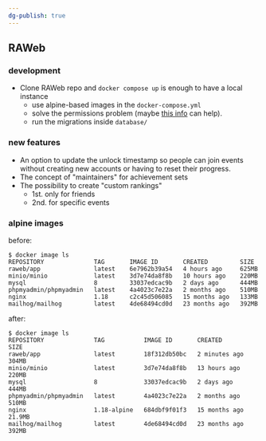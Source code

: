 ```yaml
---
dg-publish: true
---
```

## RAWeb

### development

- Clone RAWeb repo and `docker compose up` is enough to have a local instance
    - use alpine-based images in the `docker-compose.yml`
    - solve the permissions problem (maybe [this info](https://www.udemy.com/course/docker-mastery/learn/lecture/31063670#questions) can help).
    - run the migrations inside `database/`


### new features

- An option to update the unlock timestamp so people can join events without creating new accounts or having to reset their progress.
- The concept of "maintainers" for achievement sets
- The possibility to create "custom rankings"
    - 1st. only for friends
    - 2nd. for specific events


### alpine images

before:
```
$ docker image ls
REPOSITORY              TAG       IMAGE ID       CREATED         SIZE
raweb/app               latest    6e7962b39a54   4 hours ago     625MB
minio/minio             latest    3d7e74da8f8b   10 hours ago    220MB
mysql                   8         33037edcac9b   2 days ago      444MB
phpmyadmin/phpmyadmin   latest    4a4023c7e22a   2 months ago    510MB
nginx                   1.18      c2c45d506085   15 months ago   133MB
mailhog/mailhog         latest    4de68494cd0d   23 months ago   392MB
```

after:
```
$ docker image ls
REPOSITORY              TAG           IMAGE ID       CREATED         SIZE
raweb/app               latest        18f312db50bc   2 minutes ago   304MB
minio/minio             latest        3d7e74da8f8b   13 hours ago    220MB
mysql                   8             33037edcac9b   2 days ago      444MB
phpmyadmin/phpmyadmin   latest        4a4023c7e22a   2 months ago    510MB
nginx                   1.18-alpine   684dbf9f01f3   15 months ago   21.9MB
mailhog/mailhog         latest        4de68494cd0d   23 months ago   392MB

```


